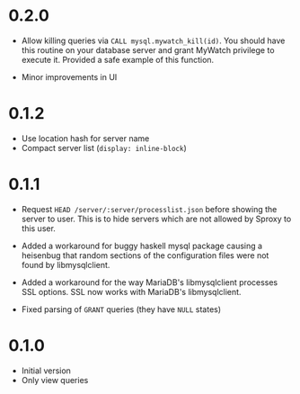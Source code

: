 0.2.0
=====

  * Allow killing queries via `CALL mysql.mywatch_kill(id)`. You should have
    this routine on your database server and grant MyWatch privilege to
    execute it. Provided a safe example of this function.

  * Minor improvements in UI


0.1.2
=====

  * Use location hash for server name
  * Compact server list (`display: inline-block`)


0.1.1
=====

  * Request `HEAD /server/:server/processlist.json` before
    showing the server to user. This is to hide servers which
    are not allowed by Sproxy to this user.

  * Added a workaround for buggy haskell mysql package
    causing a heisenbug that random sections of the
    configuration files were not found by libmysqlclient.

  * Added a workaround for the way MariaDB's libmysqlclient
    processes SSL options. SSL now works with MariaDB's
    libmysqlclient.

  * Fixed parsing of `GRANT` queries (they have `NULL` states)


0.1.0
=====

  * Initial version
  * Only view queries

